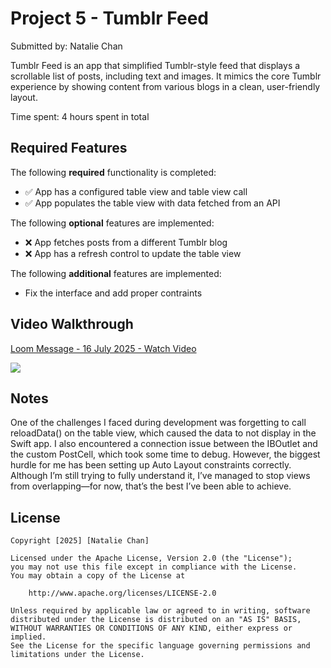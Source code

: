 # Project 5 - Tumblr Feed

Submitted by: Natalie Chan

Tumblr Feed is an app that simplified Tumblr-style feed that displays a scrollable list of posts, including text and images. 
It mimics the core Tumblr experience by showing content from various blogs in a clean, user-friendly layout.

Time spent: 4 hours spent in total

## Required Features

The following **required** functionality is completed:

- ✅ App has a configured table view and table view call
- ✅ App populates the table view with data fetched from an API


The following **optional** features are implemented:

- ❌ App fetches posts from a different Tumblr blog
- ❌ App has a refresh control to update the table view

The following **additional** features are implemented:

- Fix the interface and add proper contraints 

## Video Walkthrough
<div>
    <a href="https://www.loom.com/share/8e946a7595ab4090959a2c0bd18de8cc">
      <p>Loom Message - 16 July 2025 - Watch Video</p>
    </a>
    <a href="https://www.loom.com/share/8e946a7595ab4090959a2c0bd18de8cc">
      <img style="max-width:300px;" src="https://cdn.loom.com/sessions/thumbnails/8e946a7595ab4090959a2c0bd18de8cc-c3601910d7b15290-full-play.gif">
    </a>
  </div>

## Notes

One of the challenges I faced during development was forgetting to call reloadData() on the table view, which caused the data to not display in the Swift app. I also encountered a connection issue between the IBOutlet and the custom PostCell, which took some time to debug. However, the biggest hurdle for me has been setting up Auto Layout constraints correctly. Although I’m still trying to fully understand it, I’ve managed to stop views from overlapping—for now, that’s the best I’ve been able to achieve.

## License

    Copyright [2025] [Natalie Chan]

    Licensed under the Apache License, Version 2.0 (the "License");
    you may not use this file except in compliance with the License.
    You may obtain a copy of the License at

        http://www.apache.org/licenses/LICENSE-2.0

    Unless required by applicable law or agreed to in writing, software
    distributed under the License is distributed on an "AS IS" BASIS,
    WITHOUT WARRANTIES OR CONDITIONS OF ANY KIND, either express or implied.
    See the License for the specific language governing permissions and
    limitations under the License.
